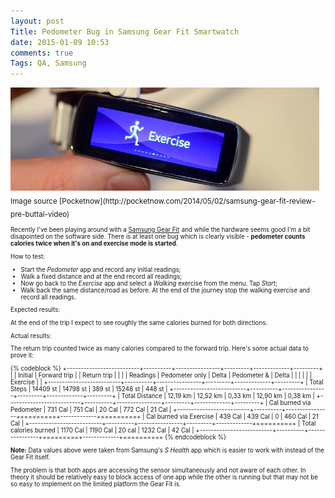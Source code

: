 ```yaml
---
layout: post
Title: Pedometer Bug in Samsung Gear Fit Smartwatch
date: 2015-01-09 10:53
comments: true
Tags: QA, Samsung
---
```


<a style="float:left;display:inline-block;margin-right:10px;" href="http://www.amazon.com/gp/product/B00J4DY8RU/ref=as_li_tl?ie=UTF8&camp=1789&creative=390957&creativeASIN=B00J4DY8RU&linkCode=as2&tag=atodorovorg-20&linkId=RNJGVYUTOOJFGWOU">
<img src="/images/samsung/gear_fit.jpg" />
</a>
<sub>
Image source [Pocketnow](http://pocketnow.com/2014/05/02/samsung-gear-fit-review-pre-buttal-video)
<sub>


Recently I've been playing around with a
<a href="http://www.amazon.com/gp/product/B00J4DY8RU/ref=as_li_tl?ie=UTF8&camp=1789&creative=390957&creativeASIN=B00J4DY8RU&linkCode=as2&tag=atodorovorg-20&linkId=RNJGVYUTOOJFGWOU">Samsung Gear Fit</a><img src="http://ir-na.amazon-adsystem.com/e/ir?t=atodorovorg-20&l=as2&o=1&a=B00J4DY8RU" width="1" height="1" border="0" alt="" style="border:none !important; margin:0px !important;" />
and while the hardware seems good I'm a bit disapointed on the software side.
There is at least one bug which is clearly visible - **pedometer counts calories twice
when it's on and exercise mode is started**.


How to test:

* Start the *Pedometer* app and record any initial readings;
* Walk a fixed distance and at the end record all readings;
* Now go back to the *Exercise* app and select a *Walking*
exercise from the menu. Tap *Start*;
* Walk back the same distance/road as before. At the end of the journey
stop the walking exercise and record all readings.

Expected results:

At the end of the trip I expect to see roughly the same calories burned
for both directions.

Actual results:

The return trip counted twice as many calories compared to the forward trip.
Here's some actual data to prove it:

{% codeblock %}
+--------------------------+----------+----------------+---------+-------------+---------+
|                          | Initial  | Forward trip   |         | Return trip |         |
|                          | Readings | Pedometer only |  Delta  | Pedometer & |  Delta  |
|                          |          |                |         | Exercise    |         |
+--------------------------+----------+----------------+---------+-------------+---------+
|              Total Steps | 14409 st | 14798 st       | 389 st  | 15246 st    | 448 st  |
+--------------------------+----------+----------------+---------+-------------+---------+
|           Total Distance | 12,19 km | 12,52 km       | 0,33 km | 12,90 km    | 0,38 km |
+--------------------------+----------+----------------+---------+-------------+---------+
| Cal burned via Pedometer |  731 Cal |  751 Cal       | 20 Cal  |  772 Cal    | 21 Cal  |
+--------------------------+----------+----------------+=========+-------------+=========+
| Cal burned via Exercise  |  439 Cal |  439 Cal       | 0       |  460 Cal    | 21 Cal  |
+--------------------------+----------+----------------+---------+-------------+=========+
|    Total calories burned | 1170 Cal | 1190 Cal       | 20 cal  | 1232 Cal    | 42 Cal  |
+--------------------------+----------+----------------+=========+-------------+=========+
{% endcodeblock %}

**Note:** Data values above were taken from Samsung's *S Health* app which is easier to work with
instead of the Gear Fit itself.

The problem is that both apps are accessing the sensor simultaneously and not aware of each other.
In theory it should be relatively easy to block access of one app while the other is running but
that may not be so easy to implement on the limited platform the Gear Fit is.




